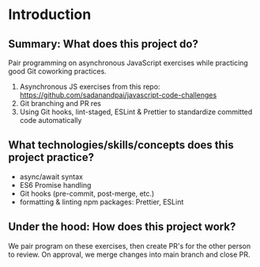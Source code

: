 # Introduction

## Summary: What does this project do?

Pair programming on asynchronous JavaScript exercises while practicing good Git coworking practices.

1. Asynchronous JS exercises from this repo: https://github.com/sadanandpai/javascript-code-challenges
2. Git branching and PR res
3. Using Git hooks, lint-staged, ESLint & Prettier to standardize committed code automatically

## What technologies/skills/concepts does this project practice?

- async/await syntax
- ES6 Promise handling
- Git hooks (pre-commit, post-merge, etc.)
- formatting & linting npm packages: Prettier, ESLint

## Under the hood: How does this project work?

We pair program on these exercises, then create PR's for the other person to review. On approval, we merge changes into main branch and close PR.
